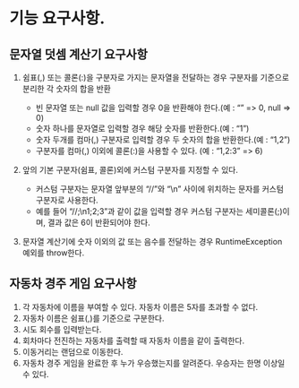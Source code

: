 # 기능 요구사항.

## 문자열 덧셈 계산기 요구사항
1. 쉼표(,) 또는 콜론(:)을 구분자로 가지는 문자열을 전달하는 경우 구분자를 기준으로 분리한 각 숫자의 합을 반환
   - 빈 문자열 또는 null 값을 입력할 경우 0을 반환해야 한다.(예 : “” => 0, null => 0)
   - 숫자 하나를 문자열로 입력할 경우 해당 숫자를 반환한다.(예 : “1”)
   - 숫자 두개를 컴마(,) 구분자로 입력할 경우 두 숫자의 합을 반환한다.(예 : “1,2”)
   - 구분자를 컴마(,) 이외에 콜론(:)을 사용할 수 있다. (예 : “1,2:3” => 6)
    
     
2. 앞의 기본 구분자(쉼표, 콜론)외에 커스텀 구분자를 지정할 수 있다. 
   - 커스텀 구분자는 문자열 앞부분의 “//”와 “\n” 사이에 위치하는 문자를 커스텀 구분자로 사용한다.
   - 예를 들어 “//;\n1;2;3”과 같이 값을 입력할 경우 커스텀 구분자는 세미콜론(;)이며, 결과 값은 6이 반환되어야 한다.
   
    
3. 문자열 계산기에 숫자 이외의 값 또는 음수를 전달하는 경우 RuntimeException 예외를 throw한다.


## 자동차 경주 게임 요구사항
1. 각 자동차에 이름을 부여할 수 있다. 자동차 이름은 5자를 초과할 수 없다.
2. 자동차 이름은 쉼표(,)를 기준으로 구분한다.
3. 시도 회수를 입력받는다.
4. 회차마다 전진하는 자동차를 출력할 때 자동차 이름을 같이 출력한다.
5. 이동거리는 랜덤으로 이동한다.
6. 자동차 경주 게임을 완료한 후 누가 우승했는지를 알려준다. 우승자는 한명 이상일 수 있다.
